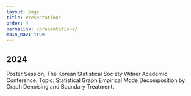 ```yaml
---
layout: page
title: Presentations
order: 4
permalink: /presentations/
main_nav: true
---
```


## 2024
Poster Session, The Korean Statistical Society Witner Academic Conference.
Topic: Statistical Graph Empirical Mode Decomposition by Graph Denoising and Boundary Treatment.
